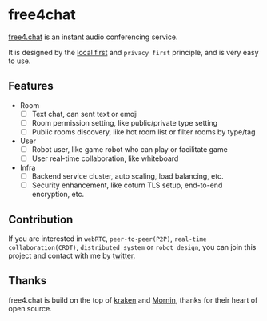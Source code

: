 # free4chat

[free4.chat](https://free4.chat/) is an instant audio conferencing service.

It is designed by the [local first](https://www.inkandswitch.com/local-first/) and `privacy first` principle, and is very easy to use.

## Features

- Room
  - [ ] Text chat, can sent text or emoji
  - [ ] Room permission setting, like public/private type setting
  - [ ] Public rooms discovery, like hot room list or filter rooms by type/tag
- User
  - [ ] Robot user, like game robot who can play or facilitate game
  - [ ] User real-time collaboration, like whiteboard
- Infra
  - [ ] Backend service cluster, auto scaling, load balancing, etc.
  - [ ] Security enhancement, like coturn TLS setup, end-to-end encryption, etc.

## Contribution

If you are interested in `webRTC`, `peer-to-peer(P2P)`, `real-time collaboration(CRDT)`, `distributed system` or `robot design`, you can join this project and contact with me by [twitter](https://twitter.com/madawei2699).

## Thanks

free4.chat is build on the top of [kraken](https://github.com/bmpi-dev/kraken) and [Mornin](https://github.com/lyricat/mornin.fm), thanks for their heart of open source.
